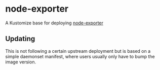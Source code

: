 # node-exporter

A Kustomize base for deploying
[node-exporter](https://github.com/prometheus/node_exporter)

## Updating

This is not following a certain upstream deployment but is based on a simple
daemonset manifest, where users usually only have to bump the image version.
